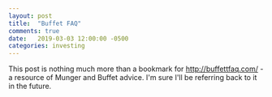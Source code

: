 ```yaml
---
layout: post
title:  "Buffet FAQ"
comments: true
date:   2019-03-03 12:00:00 -0500
categories: investing
---
```


This post is nothing much more than a bookmark for http://buffettfaq.com/ - a resource of Munger and Buffet advice. I'm sure I'll be referring back to it in the future.